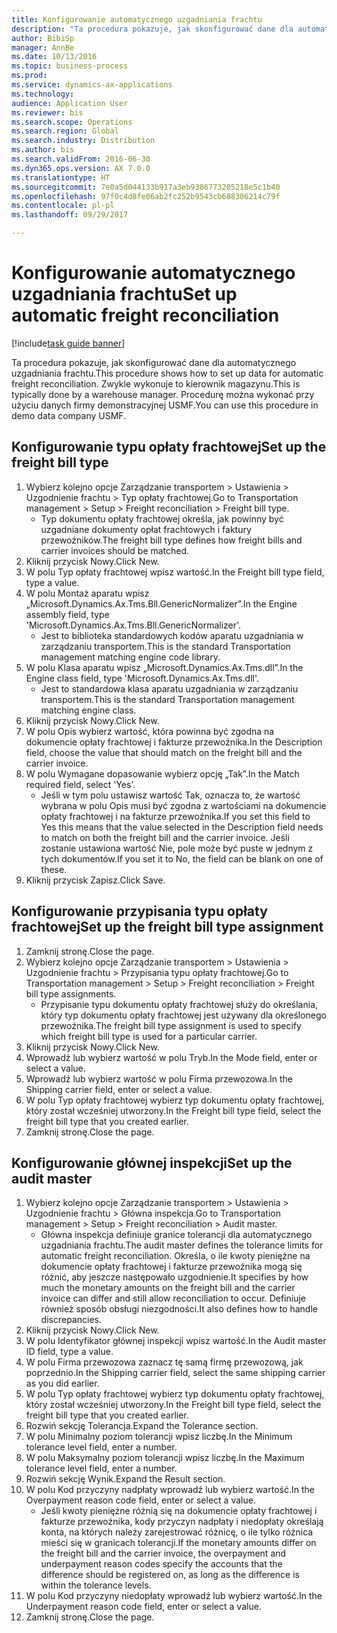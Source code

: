 ```yaml
--- 
title: Konfigurowanie automatycznego uzgadniania frachtu
description: "Ta procedura pokazuje, jak skonfigurować dane dla automatycznego uzgadniania frachtu."
author: BibiSp
manager: AnnBe
ms.date: 10/13/2016
ms.topic: business-process
ms.prod: 
ms.service: dynamics-ax-applications
ms.technology: 
audience: Application User
ms.reviewer: bis
ms.search.scope: Operations
ms.search.region: Global
ms.search.industry: Distribution
ms.author: bis
ms.search.validFrom: 2016-06-30
ms.dyn365.ops.version: AX 7.0.0
ms.translationtype: HT
ms.sourcegitcommit: 7e0a5d044133b917a3eb9386773205218e5c1b40
ms.openlocfilehash: 97f0c4d8fe06ab2fc252b9543cb688306214c79f
ms.contentlocale: pl-pl
ms.lasthandoff: 09/29/2017

---
```

# <a name="set-up-automatic-freight-reconciliation"></a><span data-ttu-id="744dc-103">Konfigurowanie automatycznego uzgadniania frachtu</span><span class="sxs-lookup"><span data-stu-id="744dc-103">Set up automatic freight reconciliation</span></span>

[!include[task guide banner](../../includes/task-guide-banner.md)]

<span data-ttu-id="744dc-104">Ta procedura pokazuje, jak skonfigurować dane dla automatycznego uzgadniania frachtu.</span><span class="sxs-lookup"><span data-stu-id="744dc-104">This procedure shows how to set up data for automatic freight reconciliation.</span></span> <span data-ttu-id="744dc-105">Zwykle wykonuje to kierownik magazynu.</span><span class="sxs-lookup"><span data-stu-id="744dc-105">This is typically done by a warehouse manager.</span></span> <span data-ttu-id="744dc-106">Procedurę można wykonać przy użyciu danych firmy demonstracyjnej USMF.</span><span class="sxs-lookup"><span data-stu-id="744dc-106">You can use this procedure in demo data company USMF.</span></span>


## <a name="set-up-the-freight-bill-type"></a><span data-ttu-id="744dc-107">Konfigurowanie typu opłaty frachtowej</span><span class="sxs-lookup"><span data-stu-id="744dc-107">Set up the freight bill type</span></span>
1. <span data-ttu-id="744dc-108">Wybierz kolejno opcje Zarządzanie transportem > Ustawienia > Uzgodnienie frachtu > Typ opłaty frachtowej.</span><span class="sxs-lookup"><span data-stu-id="744dc-108">Go to Transportation management > Setup > Freight reconciliation > Freight bill type.</span></span>
    * <span data-ttu-id="744dc-109">Typ dokumentu opłaty frachtowej określa, jak powinny być uzgadniane dokumenty opłat frachtowych i faktury przewoźników.</span><span class="sxs-lookup"><span data-stu-id="744dc-109">The freight bill type defines how freight bills and carrier invoices  should be matched.</span></span>  
2. <span data-ttu-id="744dc-110">Kliknij przycisk Nowy.</span><span class="sxs-lookup"><span data-stu-id="744dc-110">Click New.</span></span>
3. <span data-ttu-id="744dc-111">W polu Typ opłaty frachtowej wpisz wartość.</span><span class="sxs-lookup"><span data-stu-id="744dc-111">In the Freight bill type field, type a value.</span></span>
4. <span data-ttu-id="744dc-112">W polu Montaż aparatu wpisz „Microsoft.Dynamics.Ax.Tms.Bll.GenericNormalizer”.</span><span class="sxs-lookup"><span data-stu-id="744dc-112">In the Engine assembly field, type 'Microsoft.Dynamics.Ax.Tms.Bll.GenericNormalizer'.</span></span>
    * <span data-ttu-id="744dc-113">Jest to biblioteka standardowych kodów aparatu uzgadniania w zarządzaniu transportem.</span><span class="sxs-lookup"><span data-stu-id="744dc-113">This is the standard Transportation management matching engine code library.</span></span>  
5. <span data-ttu-id="744dc-114">W polu Klasa aparatu wpisz „Microsoft.Dynamics.Ax.Tms.dll”.</span><span class="sxs-lookup"><span data-stu-id="744dc-114">In the Engine class field, type 'Microsoft.Dynamics.Ax.Tms.dll'.</span></span>
    * <span data-ttu-id="744dc-115">Jest to standardowa klasa aparatu uzgadniania w zarządzaniu transportem.</span><span class="sxs-lookup"><span data-stu-id="744dc-115">This is the standard Transportation management matching engine class.</span></span>  
6. <span data-ttu-id="744dc-116">Kliknij przycisk Nowy.</span><span class="sxs-lookup"><span data-stu-id="744dc-116">Click New.</span></span>
7. <span data-ttu-id="744dc-117">W polu Opis wybierz wartość, która powinna być zgodna na dokumencie opłaty frachtowej i fakturze przewoźnika.</span><span class="sxs-lookup"><span data-stu-id="744dc-117">In the Description field, choose the value that should match on the freight bill and the carrier invoice.</span></span>  
8. <span data-ttu-id="744dc-118">W polu Wymagane dopasowanie wybierz opcję „Tak”.</span><span class="sxs-lookup"><span data-stu-id="744dc-118">In the Match required field, select 'Yes'.</span></span>
    * <span data-ttu-id="744dc-119">Jeśli w tym polu ustawisz wartość Tak, oznacza to, że wartość wybrana w polu Opis musi być zgodna z wartościami na dokumencie opłaty frachtowej i na fakturze przewoźnika.</span><span class="sxs-lookup"><span data-stu-id="744dc-119">If you set this field to Yes this means that the value selected in the Description field needs to match on both the freight bill and the carrier invoice.</span></span> <span data-ttu-id="744dc-120">Jeśli zostanie ustawiona wartość Nie, pole może być puste w jednym z tych dokumentów.</span><span class="sxs-lookup"><span data-stu-id="744dc-120">If you set it to No, the field can be blank on one of these.</span></span>  
9. <span data-ttu-id="744dc-121">Kliknij przycisk Zapisz.</span><span class="sxs-lookup"><span data-stu-id="744dc-121">Click Save.</span></span>

## <a name="set-up-the-freight-bill-type-assignment"></a><span data-ttu-id="744dc-122">Konfigurowanie przypisania typu opłaty frachtowej</span><span class="sxs-lookup"><span data-stu-id="744dc-122">Set up the freight bill type assignment</span></span>
1. <span data-ttu-id="744dc-123">Zamknij stronę.</span><span class="sxs-lookup"><span data-stu-id="744dc-123">Close the page.</span></span>
2. <span data-ttu-id="744dc-124">Wybierz kolejno opcje Zarządzanie transportem > Ustawienia > Uzgodnienie frachtu > Przypisania typu opłaty frachtowej.</span><span class="sxs-lookup"><span data-stu-id="744dc-124">Go to Transportation management > Setup > Freight reconciliation > Freight bill type assignments.</span></span>
    * <span data-ttu-id="744dc-125">Przypisanie typu dokumentu opłaty frachtowej służy do określania, który typ dokumentu opłaty frachtowej jest używany dla określonego przewoźnika.</span><span class="sxs-lookup"><span data-stu-id="744dc-125">The freight bill type assignment is used to specify which freight bill type is used for a particular carrier.</span></span>   
3. <span data-ttu-id="744dc-126">Kliknij przycisk Nowy.</span><span class="sxs-lookup"><span data-stu-id="744dc-126">Click New.</span></span>
4. <span data-ttu-id="744dc-127">Wprowadź lub wybierz wartość w polu Tryb.</span><span class="sxs-lookup"><span data-stu-id="744dc-127">In the Mode field, enter or select a value.</span></span>
5. <span data-ttu-id="744dc-128">Wprowadź lub wybierz wartość w polu Firma przewozowa.</span><span class="sxs-lookup"><span data-stu-id="744dc-128">In the Shipping carrier field, enter or select a value.</span></span>
6. <span data-ttu-id="744dc-129">W polu Typ opłaty frachtowej wybierz typ dokumentu opłaty frachtowej, który został wcześniej utworzony.</span><span class="sxs-lookup"><span data-stu-id="744dc-129">In the Freight bill type field, select the freight bill type that you created earlier.</span></span>
7. <span data-ttu-id="744dc-130">Zamknij stronę.</span><span class="sxs-lookup"><span data-stu-id="744dc-130">Close the page.</span></span>

## <a name="set-up-the-audit-master"></a><span data-ttu-id="744dc-131">Konfigurowanie głównej inspekcji</span><span class="sxs-lookup"><span data-stu-id="744dc-131">Set up the audit master</span></span>
1. <span data-ttu-id="744dc-132">Wybierz kolejno opcje Zarządzanie transportem > Ustawienia > Uzgodnienie frachtu > Główna inspekcja.</span><span class="sxs-lookup"><span data-stu-id="744dc-132">Go to Transportation management > Setup > Freight reconciliation > Audit master.</span></span>
    * <span data-ttu-id="744dc-133">Główna inspekcja definiuje granice tolerancji dla automatycznego uzgadniania frachtu.</span><span class="sxs-lookup"><span data-stu-id="744dc-133">The audit master defines the tolerance limits for automatic freight reconciliation.</span></span> <span data-ttu-id="744dc-134">Określa, o ile kwoty pieniężne na dokumencie opłaty frachtowej i fakturze przewoźnika mogą się różnić, aby jeszcze następowało uzgodnienie.</span><span class="sxs-lookup"><span data-stu-id="744dc-134">It specifies by how much the monetary amounts on the freight bill and the carrier invoice can differ and still allow reconciliation to occur.</span></span> <span data-ttu-id="744dc-135">Definiuje również sposób obsługi niezgodności.</span><span class="sxs-lookup"><span data-stu-id="744dc-135">It also defines how to handle discrepancies.</span></span>  
2. <span data-ttu-id="744dc-136">Kliknij przycisk Nowy.</span><span class="sxs-lookup"><span data-stu-id="744dc-136">Click New.</span></span>
3. <span data-ttu-id="744dc-137">W polu Identyfikator głównej inspekcji wpisz wartość.</span><span class="sxs-lookup"><span data-stu-id="744dc-137">In the Audit master ID field, type a value.</span></span>
4. <span data-ttu-id="744dc-138">W polu Firma przewozowa zaznacz tę samą firmę przewozową, jak poprzednio.</span><span class="sxs-lookup"><span data-stu-id="744dc-138">In the Shipping carrier  field, select the same shipping carrier as you did earlier.</span></span>
5. <span data-ttu-id="744dc-139">W polu Typ opłaty frachtowej wybierz typ dokumentu opłaty frachtowej, który został wcześniej utworzony.</span><span class="sxs-lookup"><span data-stu-id="744dc-139">In the Freight bill type field, select the freight bill type that you created earlier.</span></span>
6. <span data-ttu-id="744dc-140">Rozwiń sekcję Tolerancja.</span><span class="sxs-lookup"><span data-stu-id="744dc-140">Expand the Tolerance section.</span></span>
7. <span data-ttu-id="744dc-141">W polu Minimalny poziom tolerancji wpisz liczbę.</span><span class="sxs-lookup"><span data-stu-id="744dc-141">In the Minimum tolerance level field, enter a number.</span></span>
8. <span data-ttu-id="744dc-142">W polu Maksymalny poziom tolerancji wpisz liczbę.</span><span class="sxs-lookup"><span data-stu-id="744dc-142">In the Maximum tolerance level field, enter a number.</span></span>
9. <span data-ttu-id="744dc-143">Rozwiń sekcję Wynik.</span><span class="sxs-lookup"><span data-stu-id="744dc-143">Expand the Result section.</span></span>
10. <span data-ttu-id="744dc-144">W polu Kod przyczyny nadpłaty wprowadź lub wybierz wartość.</span><span class="sxs-lookup"><span data-stu-id="744dc-144">In the Overpayment reason code field, enter or select a value.</span></span>
    * <span data-ttu-id="744dc-145">Jeśli kwoty pieniężne różnią się na dokumencie opłaty frachtowej i fakturze przewoźnika, kody przyczyn nadpłaty i niedopłaty określają konta, na których należy zarejestrować różnicę, o ile tylko różnica mieści się w granicach tolerancji.</span><span class="sxs-lookup"><span data-stu-id="744dc-145">If the monetary amounts differ on the freight bill and the carrier invoice, the overpayment and underpayment reason codes specify the accounts that the difference should be registered on, as long as the difference is within the tolerance levels.</span></span>  
11. <span data-ttu-id="744dc-146">W polu Kod przyczyny niedopłaty wprowadź lub wybierz wartość.</span><span class="sxs-lookup"><span data-stu-id="744dc-146">In the Underpayment reason code field, enter or select a value.</span></span>
12. <span data-ttu-id="744dc-147">Zamknij stronę.</span><span class="sxs-lookup"><span data-stu-id="744dc-147">Close the page.</span></span>


